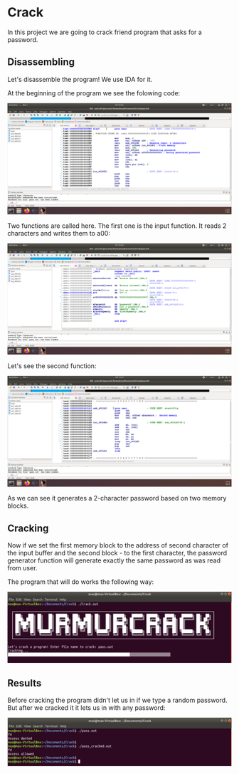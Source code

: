# Crack

In this project we are going to crack friend program that asks for a password.

## Disassembling

Let's disassemble the program! We use IDA for it.

At the beginning of the program we see the folowing code:

![Start](./Images/Start.png)

Two functions are called here. The first one is the input function. It reads 2 characters and writes them to a00:

![Password buffer](./Images/PassBuf.png)

Let's see the second function:

![Password generator](./Images/PassGen.png)

As we can see it generates a 2-character password based on two memory blocks.

## Cracking

Now if we set the first memory block to the address of second character of the input buffer and the second block - to the first character, the password generator function will generate exactly the same password as was read from user.

The program that will do works the following way:

![Crack](./Images/Crack.png)

## Results

Before cracking the program didn't let us in if we type a random password. But after we cracked it it lets us in with any password:

![Results](./Images/Results.png)